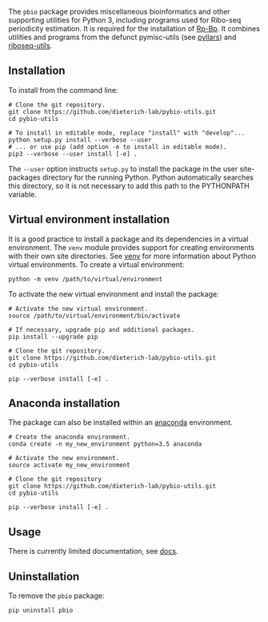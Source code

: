 The `pbio` package provides miscellaneous bioinformatics and other supporting utilities for Python 3, including 
programs used for Ribo-seq periodicity estimation. It is required for the installation of [Rp-Bp](https://github.com/dieterich-lab/rp-bp). 
It combines utilities and programs from the defunct pymisc-utils (see [pyllars](https://github.com/bmmalone/pyllars))
and [riboseq-utils](https://github.com/dieterich-lab/riboseq-utils).


## Installation

To install from the command line:

```
# Clone the git repository.
git clone https://github.com/dieterich-lab/pybio-utils.git
cd pybio-utils
   
# To install in editable mode, replace "install" with "develop"...
python setup.py install --verbose --user
# ... or use pip (add option -e to install in editable mode).
pip3 --verbose --user install [-e] .
```

The `--user` option instructs `setup.py` to install the package in the user site-packages directory for the running Python.
Python automatically searches this directory, so it is not necessary to add this path to the PYTHONPATH variable.

## Virtual environment installation

It is a good practice to install a package and its dependencies in a virtual environment. 
The `venv` module provides support for creating environments with their own site directories. 
See [venv](https://docs.python.org/3/library/venv.html) for more information about Python 
virtual environments. To create a virtual environment:

```
python -m venv /path/to/virtual/environment
```

To activate the new virtual environment and install the package:

```
# Activate the new virtual environment.
source /path/to/virtual/environment/bin/activate

# If necessary, upgrade pip and additional packages.
pip install --upgrade pip

# Clone the git repository.
git clone https://github.com/dieterich-lab/pybio-utils.git
cd pybio-utils

pip --verbose install [-e] .

```

## Anaconda installation

The package can also be installed within an [anaconda](https://www.continuum.io/) environment. 

```
# Create the anaconda environment.
conda create -n my_new_environment python=3.5 anaconda

# Activate the new environment.
source activate my_new_environment

# Clone the git repository
git clone https://github.com/dieterich-lab/pybio-utils.git
cd pybio-utils

pip --verbose install [-e] .
```

## Usage

There is currently limited documentation, see [docs](docs/bio.md).

## Uninstallation

To remove the `pbio` package:

```
pip uninstall pbio
```
